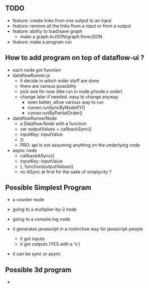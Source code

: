 ## TODO 
* feature: create links from one output to an input
* feature: remove all the links from a input or from a output
* feature: ability to load/save graph
    * make a graph.toJSON/graph.fromJSON
* feature: make a program run

## How to add program on top of dataflow-ui ?
* each node got function
* dataflowRunner.js
    - it decide in which order stuff are done
    - there are various possiblity
    - pick one for now (like run in node.y/node.x order)
    - change later if needed. easy to change anyway
        + even better, allow various way to run
        + runner.runSyncByNodeXY()
        + runner.runByPartialOrder()
* dataflowRunnerNode
    - a Dataflow.Node with a function
    - var outputValues = callbackSync({
    -   inputKey: inputValue
    - })
    - PRO: api is not assuming anything on the underlying code
* async node
    - callbackASync({
    -   inputKey: inputValue
    - }, function(outputValues))
    - no ASync at first for the sake of simplycity ?

## Possible Simplest Program
* a counter node
* going to a multiplier-by-2 node
* going to a console.log node

* it generates javascript in a instinctive way for javascript people
    - it got inputs
    - it got outputs (YES with a 's')
* it can be sync or async

## Possible 3d program
* 













